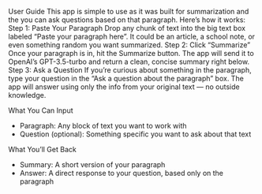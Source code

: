User Guide
This app is simple to use as it was built for summarization and the you can ask questions based on that paragraph. Here’s how it works:
Step 1: Paste Your Paragraph
Drop any chunk of text into the big text box labeled “Paste your paragraph here”. It could be an article, a school note, or even something random you want summarized.
Step 2: Click “Summarize”
Once your paragraph is in, hit the Summarize button. The app will send it to OpenAI’s GPT-3.5-turbo and return a clean, concise summary right below.
Step 3: Ask a Question
If you’re curious about something in the paragraph, type your question in the “Ask a question about the paragraph” box. The app will answer using only the info from your original text — no outside knowledge.

What You Can Input
- Paragraph: Any block of text you want to work with
- Question (optional): Something specific you want to ask about that text

What You’ll Get Back
- Summary: A short version of your paragraph
- Answer: A direct response to your question, based only on the paragraph
